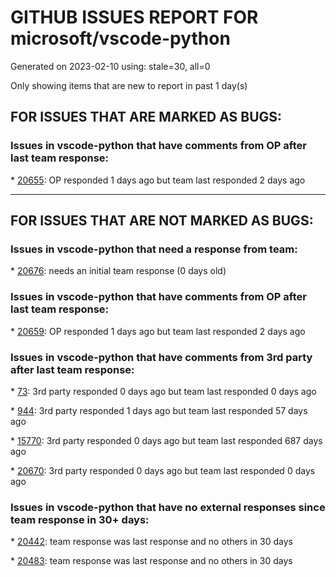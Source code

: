 
# GITHUB ISSUES REPORT FOR microsoft/vscode-python


Generated on 2023-02-10 using: stale=30, all=0


Only showing items that are new to report in past 1 day(s)


## FOR ISSUES THAT ARE MARKED AS BUGS:


### Issues in vscode-python that have comments from OP after last team response:


\* [20655](https://github.com/microsoft/vscode-python/issues/20655 "Docker launch config not running after last update"): OP responded 1 days ago but team last responded 2 days ago

---

## FOR ISSUES THAT ARE NOT MARKED AS BUGS:


### Issues in vscode-python that need a response from team:


\* [20676](https://github.com/microsoft/vscode-python/issues/20676 "VSC not showing python intellisense suggestions "): needs an initial team response (0 days old)

### Issues in vscode-python that have comments from OP after last team response:


\* [20659](https://github.com/microsoft/vscode-python/issues/20659 "Consider `pyproject.toml` and `requirements` files as python-related when displaying interpreter info in status bar"): OP responded 1 days ago but team last responded 2 days ago

### Issues in vscode-python that have comments from 3rd party after last team response:


\* [73](https://github.com/microsoft/vscode-python/issues/73 "Feature suggestion: run Django unittests"): 3rd party responded 0 days ago but team last responded 0 days ago

\* [944](https://github.com/microsoft/vscode-python/issues/944 "Use environment variables defined in `.env` file when running code in a terminal"): 3rd party responded 1 days ago but team last responded 57 days ago

\* [15770](https://github.com/microsoft/vscode-python/issues/15770 "Improve run in terminal experience  "): 3rd party responded 0 days ago but team last responded 687 days ago

\* [20670](https://github.com/microsoft/vscode-python/issues/20670 "无法加载python扩展"): 3rd party responded 0 days ago but team last responded 0 days ago

### Issues in vscode-python that have no external responses since team response in 30+ days:


\* [20442](https://github.com/microsoft/vscode-python/issues/20442 "Linting(format)  not work in new project while it works in old project"): team response was last response and no others in 30 days

\* [20483](https://github.com/microsoft/vscode-python/issues/20483 "Attach to an external terminal for code execution"): team response was last response and no others in 30 days
